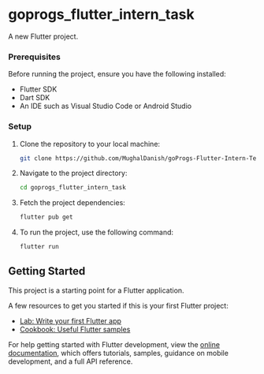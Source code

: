 # goprogs_flutter_intern_task

A new Flutter project.

### Prerequisites

Before running the project, ensure you have the following installed:
- Flutter SDK
- Dart SDK
- An IDE such as Visual Studio Code or Android Studio

### Setup

1. Clone the repository to your local machine:
   ```sh
   git clone https://github.com/MughalDanish/goProgs-Flutter-Intern-Technical-Task
2. Navigate to the project directory:
    ```sh
    cd goprogs_flutter_intern_task
3. Fetch the project dependencies:
   ```sh
   flutter pub get
4. To run the project, use the following command:
   ```sh
   flutter run

## Getting Started

This project is a starting point for a Flutter application.

A few resources to get you started if this is your first Flutter project:

- [Lab: Write your first Flutter app](https://docs.flutter.dev/get-started/codelab)
- [Cookbook: Useful Flutter samples](https://docs.flutter.dev/cookbook)

For help getting started with Flutter development, view the
[online documentation](https://docs.flutter.dev/), which offers tutorials,
samples, guidance on mobile development, and a full API reference.
